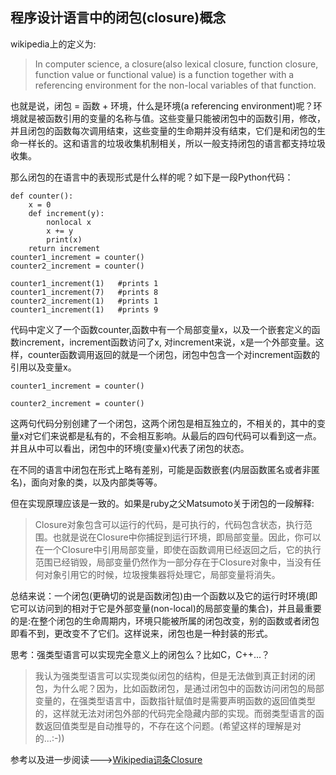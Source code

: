 ## 程序设计语言中的闭包(closure)概念
wikipedia上的定义为:

> In computer science, a closure(also lexical closure, function closure, function value or functional value) is a function together with a referencing environment for the non-local variables of that function.

也就是说，闭包 = 函数 + 环境，什么是环境(a referencing environment)呢？环境就是被函数引用的变量的名称与值。这些变量只能被闭包中的函数引用，修改，并且闭包的函数每次调用结束，这些变量的生命期并没有结束，它们是和闭包的生命一样长的。这和语言的垃圾收集机制相关，所以一般支持闭包的语言都支持垃圾收集。

那么闭包的在语言中的表现形式是什么样的呢？如下是一段Python代码：

    def counter():
		x = 0
		def increment(y):
			nonlocal x
			x += y
			print(x)
		return increment
    counter1_increment = counter()
	counter2_increment = counter()
    
    counter1_increment(1)	#prints 1
	counter1_increment(7)   #prints 8
	counter2_increment(1)   #prints 1
	counter1_increment(1)   #prints 9

代码中定义了一个函数counter,函数中有一个局部变量x，以及一个嵌套定义的函数increment，increment函数访问了x, 对increment来说，x是一个外部变量。这样，counter函数调用返回的就是一个闭包，闭包中包含一个对increment函数的引用以及变量x。

`counter1_increment = counter()`

`counter2_increment = counter()`

这两句代码分别创建了一个闭包，这两个闭包是相互独立的，不相关的，其中的变量x对它们来说都是私有的，不会相互影响。从最后的四句代码可以看到这一点。并且从中可以看出，闭包中的环境(变量x)代表了闭包的状态。

在不同的语言中闭包在形式上略有差别，可能是函数嵌套(内层函数匿名或者非匿名)，面向对象的类，以及内部类等等。

但在实现原理应该是一致的。如果是ruby之父Matsumoto关于闭包的一段解释:

> Closure对象包含可以运行的代码，是可执行的，代码包含状态，执行范围。也就是说在Closure中你捕捉到运行环境，即局部变量。因此，你可以在一个Closure中引用局部变量，即使在函数调用已经返回之后，它的执行范围已经销毁，局部变量仍然作为一部分存在于Closure对象中，当没有任何对象引用它的时候，垃圾搜集器将处理它，局部变量将消失。

总结来说：一个闭包(更确切的说是函数闭包)由一个函数以及它的运行时环境(即它可以访问到的相对于它是外部变量(non-local)的局部变量的集合)，并且最重要的是:在整个闭包的生命周期内，环境只能被所属的闭包改变，别的函数或者闭包即看不到，更改变不了它们。这样说来，闭包也是一种封装的形式。

思考：强类型语言可以实现完全意义上的闭包么？比如C，C++...？

> 我认为强类型语言可以实现类似闭包的结构，但是无法做到真正封闭的闭包，为什么呢？因为，比如函数闭包，是通过闭包中的函数访问闭包的局部变量的，在强类型语言中，函数指针赋值时是需要声明函数的返回值类型的，这样就无法对闭包外部的代码完全隐藏内部的实现。而弱类型语言的函数返回值类型是自动推导的，不存在这个问题。(希望这样的理解是对的...:-))

参考以及进一步阅读--->[Wikipedia词条Closure](http://en.wikipedia.org/wiki/Closure_(computer_science)"Closure")
